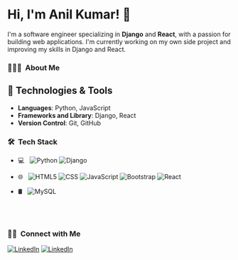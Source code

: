 
# Hi, I'm Anil Kumar! 👋
I'm a software engineer specializing in **Django** and **React**, with a passion for building web applications. I'm currently working on my own side project and improving my skills in Django and React.

<h3> 👨🏻‍💻 &nbsp;About Me </h3>

## 🔧 Technologies & Tools
- **Languages**: Python, JavaScript
- **Frameworks and Library**: Django, React
- **Version Control**: Git, GitHub

<h3> 🛠 &nbsp;Tech Stack</h3>

- 💻 &nbsp;
  ![Python](https://img.shields.io/badge/-Python-333333?style=flat&logo=python)
  ![Django](https://img.shields.io/badge/-Django-333333?style=flat&logo=Django&logoColor=007396)
  

- 🌐 &nbsp;
  ![HTML5](https://img.shields.io/badge/-HTML5-333333?style=flat&logo=HTML5)
  ![CSS](https://img.shields.io/badge/-CSS-333333?style=flat&logo=CSS3&logoColor=1572B6)
  ![JavaScript](https://img.shields.io/badge/-JavaScript-333333?style=flat&logo=javascript)
  ![Bootstrap](https://img.shields.io/badge/-Bootstrap-333333?style=flat&logo=bootstrap&logoColor=563D7C)
  ![React](https://img.shields.io/badge/-React-333333?style=flat&logo=react)
- 🛢 &nbsp;
  ![MySQL](https://img.shields.io/badge/-MySQL-333333?style=flat&logo=mysql)



<br/>


<br/>

<h3> 🤝🏻 &nbsp;Connect with Me </h3>

<p align="center">

<a href="https://www.linkedin.com/in/anil-kumar-904280170/"><img alt="LinkedIn" src="https://img.shields.io/badge/LinkedIn-Anil%20Kumar%20-blue?style=flat-square&logo=linkedin"></a>
<a href="https://www.linkedin.com/in/anil-kumar-904280170/"><img alt="LinkedIn" src="https://img.shields.io/badge/LinkedIn-Anil%20Kumar%20-blue?style=flat-square&logo=linkedin"></a>

